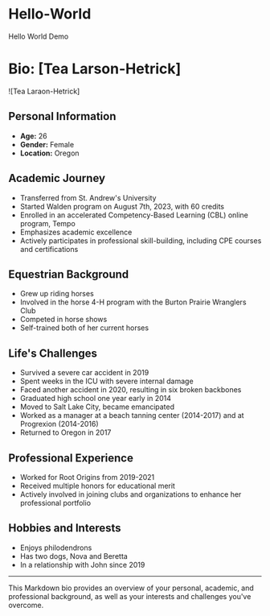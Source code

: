 # Hello-World
Hello World Demo
# Bio: [Tea Larson-Hetrick]

![Tea Laraon-Hetrick]

## Personal Information
- **Age:** 26
- **Gender:** Female
- **Location:** Oregon

## Academic Journey
- Transferred from St. Andrew's University
- Started Walden program on August 7th, 2023, with 60 credits
- Enrolled in an accelerated Competency-Based Learning (CBL) online program, Tempo
- Emphasizes academic excellence
- Actively participates in professional skill-building, including CPE courses and certifications

## Equestrian Background
- Grew up riding horses
- Involved in the horse 4-H program with the Burton Prairie Wranglers Club
- Competed in horse shows
- Self-trained both of her current horses

## Life's Challenges
- Survived a severe car accident in 2019
- Spent weeks in the ICU with severe internal damage
- Faced another accident in 2020, resulting in six broken backbones
- Graduated high school one year early in 2014
- Moved to Salt Lake City, became emancipated
- Worked as a manager at a beach tanning center (2014-2017) and at Progrexion (2014-2016)
- Returned to Oregon in 2017

## Professional Experience
- Worked for Root Origins from 2019-2021
- Received multiple honors for educational merit
- Actively involved in joining clubs and organizations to enhance her professional portfolio

## Hobbies and Interests
- Enjoys philodendrons
- Has two dogs, Nova and Beretta
- In a relationship with John since 2019

---

This Markdown bio provides an overview of your personal, academic, and professional background, as well as your interests and challenges you've overcome.
